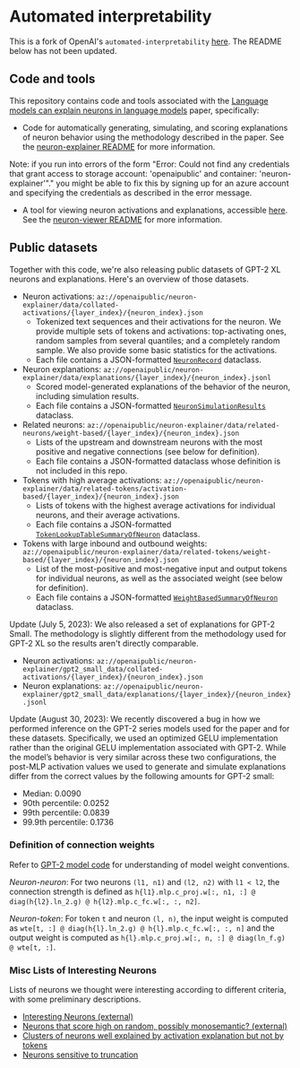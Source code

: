 # Automated interpretability

This is a fork of OpenAI's `automated-interpretability` [here](https://github.com/openai/automated-interpretability). The README below has not been updated.

## Code and tools

This repository contains code and tools associated with the [Language models can explain neurons in
language models](https://openaipublic.blob.core.windows.net/neuron-explainer/paper/index.html) paper, specifically:

* Code for automatically generating, simulating, and scoring explanations of neuron behavior using
the methodology described in the paper. See the
[neuron-explainer README](neuron-explainer/README.md) for more information.

Note: if you run into errors of the form "Error: Could not find any credentials that grant access to storage account: 'openaipublic' and container: 'neuron-explainer'"." you might be able to fix this by signing up for an azure account and specifying the credentials as described in the error message. 

* A tool for viewing neuron activations and explanations, accessible
[here](https://openaipublic.blob.core.windows.net/neuron-explainer/neuron-viewer/index.html). See
the [neuron-viewer README](neuron-viewer/README.md) for more information.

## Public datasets

Together with this code, we're also releasing public datasets of GPT-2 XL neurons and explanations.
Here's an overview of those datasets.  

* Neuron activations: `az://openaipublic/neuron-explainer/data/collated-activations/{layer_index}/{neuron_index}.json`
    - Tokenized text sequences and their activations for the neuron. We
    provide multiple sets of tokens and activations: top-activating ones, random
    samples from several quantiles; and a completely random sample. We also provide
    some basic statistics for the activations.
    - Each file contains a JSON-formatted
    [`NeuronRecord`](neuron-explainer/neuron_explainer/activations/activations.py#L89) dataclass.
* Neuron explanations: `az://openaipublic/neuron-explainer/data/explanations/{layer_index}/{neuron_index}.jsonl`
    - Scored model-generated explanations of the behavior of the neuron, including simulation results.
    - Each file contains a JSON-formatted
    [`NeuronSimulationResults`](neuron-explainer/neuron_explainer/explanations/explanations.py#L146)
    dataclass.
* Related neurons: `az://openaipublic/neuron-explainer/data/related-neurons/weight-based/{layer_index}/{neuron_index}.json`
    - Lists of the upstream and downstream neurons with the most positive and negative connections (see below for definition).
    - Each file contains a JSON-formatted dataclass whose definition is not included in this repo.
* Tokens with high average activations:
`az://openaipublic/neuron-explainer/data/related-tokens/activation-based/{layer_index}/{neuron_index}.json`
    - Lists of tokens with the highest average activations for individual neurons, and their average activations.
    - Each file contains a JSON-formatted [`TokenLookupTableSummaryOfNeuron`](neuron-explainer/neuron_explainer/activations/token_connections.py#L36)
    dataclass.
* Tokens with large inbound and outbound weights:
`az://openaipublic/neuron-explainer/data/related-tokens/weight-based/{layer_index}/{neuron_index}.json`
    - List of the most-positive and most-negative input and output tokens for individual neurons,
    as well as the associated weight (see below for definition). 
    - Each file contains a JSON-formatted [`WeightBasedSummaryOfNeuron`](neuron-explainer/neuron_explainer/activations/token_connections.py#L17)
    dataclass.

Update (July 5, 2023):
We also released a set of explanations for GPT-2 Small. The methodology is slightly different from the methodology used for GPT-2 XL so the results aren't directly comparable.
* Neuron activations: `az://openaipublic/neuron-explainer/gpt2_small_data/collated-activations/{layer_index}/{neuron_index}.json`
* Neuron explanations: `az://openaipublic/neuron-explainer/gpt2_small_data/explanations/{layer_index}/{neuron_index}.jsonl`

Update (August 30, 2023): We recently discovered a bug in how we performed inference on the GPT-2 series models used for the paper and for these datasets. Specifically, we used an optimized GELU implementation rather than the original GELU implementation associated with GPT-2. While the model’s behavior is very similar across these two configurations, the post-MLP activation values we used to generate and simulate explanations differ from the correct values by the following amounts for GPT-2 small:

- Median: 0.0090
- 90th percentile: 0.0252
- 99th percentile: 0.0839
- 99.9th percentile: 0.1736

### Definition of connection weights

Refer to [GPT-2 model code](https://github.com/openai/gpt-2/blob/master/src/model.py) for
understanding of model weight conventions.

*Neuron-neuron*: For two neurons `(l1, n1)` and `(l2, n2)` with `l1 < l2`, the connection strength is defined as
`h{l1}.mlp.c_proj.w[:, n1, :] @ diag(h{l2}.ln_2.g) @ h{l2}.mlp.c_fc.w[:, :, n2]`.

*Neuron-token*: For token `t` and neuron `(l, n)`, the input weight is computed as
`wte[t, :] @ diag(h{l}.ln_2.g) @ h{l}.mlp.c_fc.w[:, :, n]`
and the output weight is computed as
`h{l}.mlp.c_proj.w[:, n, :] @ diag(ln_f.g) @ wte[t, :]`.

### Misc Lists of Interesting Neurons
Lists of neurons we thought were interesting according to different criteria, with some preliminary descriptions.
* [Interesting Neurons (external)](https://docs.google.com/spreadsheets/d/1p7fYs31NU8sJoeKyUx4Mn2laGx8xXfHg_KcIvYiKPpg/edit#gid=0)
* [Neurons that score high on random, possibly monosemantic? (external)](https://docs.google.com/spreadsheets/d/1TqKFcz-84jyIHLU7VRoTc8BoFBMpbgac-iNBnxVurQ8/edit?usp=sharing)
* [Clusters of neurons well explained by activation explanation but not by tokens](https://docs.google.com/document/d/1lWhKowpKDdwTMALD_K541cdwgGoQx8DFUSuEe1U2AGE/edit?usp=sharing)
* [Neurons sensitive to truncation](https://docs.google.com/document/d/1x89TWBvuHcyC2t01EDbJZJ5LQYHozlcS-VUmr5shf_A/edit?usp=sharing)
